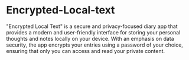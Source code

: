 # Encrypted-Local-text
"Encrypted Local Text" is a secure and privacy-focused diary app that provides a modern and user-friendly interface for storing your personal thoughts and notes locally on your device. With an emphasis on data security, the app encrypts your entries using a password of your choice, ensuring that only you can access and read your private content.
